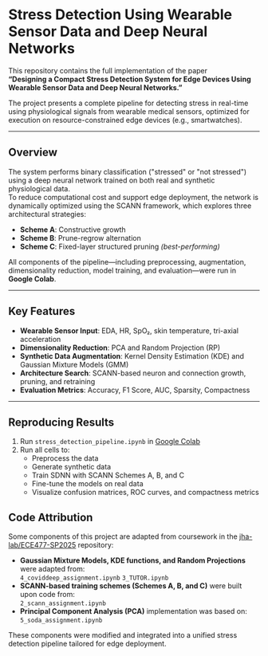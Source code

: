 # Stress Detection Using Wearable Sensor Data and Deep Neural Networks

This repository contains the full implementation of the paper  
**“Designing a Compact Stress Detection System for Edge Devices Using Wearable Sensor Data and Deep Neural Networks.”**

The project presents a complete pipeline for detecting stress in real-time using physiological signals from wearable medical sensors, optimized for execution on resource-constrained edge devices (e.g., smartwatches).

---

## Overview

The system performs binary classification ("stressed" or "not stressed") using a deep neural network trained on both real and synthetic physiological data.  
To reduce computational cost and support edge deployment, the network is dynamically optimized using the SCANN framework, which explores three architectural strategies:

- **Scheme A**: Constructive growth  
- **Scheme B**: Prune-regrow alternation  
- **Scheme C**: Fixed-layer structured pruning *(best-performing)*

All components of the pipeline—including preprocessing, augmentation, dimensionality reduction, model training, and evaluation—were run in **Google Colab**.

---

## Key Features

- **Wearable Sensor Input**: EDA, HR, SpO₂, skin temperature, tri-axial acceleration  
- **Dimensionality Reduction**: PCA and Random Projection (RP)  
- **Synthetic Data Augmentation**: Kernel Density Estimation (KDE) and Gaussian Mixture Models (GMM)  
- **Architecture Search**: SCANN-based neuron and connection growth, pruning, and retraining  
- **Evaluation Metrics**: Accuracy, F1 Score, AUC, Sparsity, Compactness

---

## Reproducing Results

1. Run `stress_detection_pipeline.ipynb` in [Google Colab](https://colab.research.google.com)
2. Run all cells to:
   - Preprocess the data
   - Generate synthetic data
   - Train SDNN with SCANN Schemes A, B, and C
   - Fine-tune the models on real data
   - Visualize confusion matrices, ROC curves, and compactness metrics

## Code Attribution

Some components of this project are adapted from coursework in the [jha-lab/ECE477-SP2025](https://github.com/jha-lab/ECE477-SP2025) repository:

- **Gaussian Mixture Models, KDE functions, and Random Projections** were adapted from:  
  `4_coviddeep_assignment.ipynb`
  `3_TUTOR.ipynb`
- **SCANN-based training schemes (Schemes A, B, and C)** were built upon code from:  
  `2_scann_assignment.ipynb`
- **Principal Component Analysis (PCA)** implementation was based on:  
  `5_soda_assignment.ipynb`

These components were modified and integrated into a unified stress detection pipeline tailored for edge deployment.


